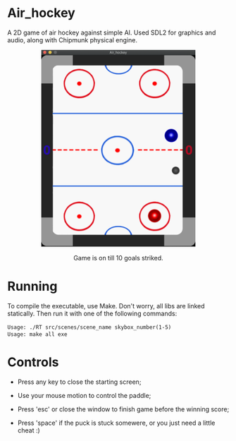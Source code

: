 # Air_hockey
A 2D game of air hockey against simple AI. Used SDL2 for graphics and audio, along with Chipmunk physical engine.

<p align="center">
<img src="https://github.com/akulaiev/Air_hockey/blob/master/demo.png" width="350">
</p>

<p align="center">
Game is on till 10 goals striked.
</p>

# Running
To compile the executable, use Make. Don't worry, all libs are linked statically.
Then run it with one of the following commands:
```
Usage: ./RT src/scenes/scene_name skybox_number(1-5)
Usage: make all exe
```

# Controls
- Press any key to close the starting screen;

- Use your mouse motion to control the paddle;

- Press 'esc' or close the window to finish game before the winning score;

- Press 'space' if the puck is stuck somewere, or you just need a little cheat :)

